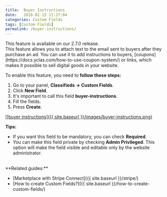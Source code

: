 ```yaml
---
title:  Buyer Instructions 
date:   2016-02-15 11:27:04
categories: Custom Fields
tags: [Custom Fields]
permalink: /buyer-instructions/
---
```

<div class="alert alert-warning">
<strong><i class="glyphicon glyphicon-warning-sign"></i> </strong> This feature is available on our 2.7.0 release.
</div>
This feature allows you to attach text to the email sent to buyers after they purchase an ad. You can use it to add instructions to buyers, [coupons](https://docs.yclas.com/how-to-use-coupon-system/) or links, which makes it possible to sell digital goods in your website.

To enable this feature, you need to **follow these steps:**

1. Go to your panel, **Classifieds -> Custom Fields**.
2. Click **New Field**.
3. It's important to call this field **buyer-instructions**.
4. Fill the fields.
5. Press **Create**.

<a href="//docs.yclas.com/images/buyer-instructions.png" class="thumbnail gallery-item" data-gallery>
![buyer instructions]({{ site.baseurl }}/images/buyer-instructions.png)
</a>

**Tips:**

+ If you want this field to be mandatory, you can check **Required**.
+ You can make this field private by checking **Admin Privileged**. This option will make the field visible and editable only by the website administrator.

<br>
**Related guides:**

* [Marketplace with Stripe Connect]({{ site.baseurl }}/stripe/)
* [How to create Custom Fields?]({{ site.baseurl }}/how-to-create-custom-fields/)



